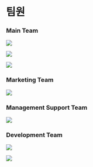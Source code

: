 # 팀원

### Main Team

![](.gitbook/assets/kr\_team\_01.png)

![](.gitbook/assets/kr\_team\_02.png)

![](.gitbook/assets/kr\_team\_03.png)

### Marketing Team

![](.gitbook/assets/kr\_team\_05.png)

### Management Support Team

![](.gitbook/assets/kr\_team\_07.png)

### Development Team

![](.gitbook/assets/kr\_team\_08.png)

![](.gitbook/assets/kr\_team\_09.png)
